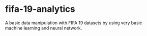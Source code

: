 # fifa-19-analytics
A basic data manipulation with FIFA 19 datasets by using very basic machine learning and neural network.
